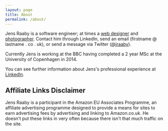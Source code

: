 ```yaml
---
layout: page
title: About
permalink: /about/
---
```



Jens Raaby is a software engineer; at times a [web designer](/web-design/) and [photographer](/photographs). Contact him through LinkedIn, send an email (firstname @ lastname . co . uk), or send a message via Twitter ([@jraaby](http://twitter.com/jraaby)).

Currently Jens is working at the BBC having completed a 2 year MSc at the
University of Copenhagen in 2014.

You can see further information about Jens's professional experience at [LinkedIn](http://uk.linkedin.com/in/jensraaby).

## Affiliate Links Disclaimer

Jens Raaby is a participant in the Amazon EU Associates Programme, an affiliate advertising programme designed to provide a means for sites to earn advertising fees by advertising and linking to Amazon.co.uk. He doesn't put these links in very often because there isn't that much traffic on the site.
